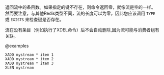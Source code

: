 返回流中的条目数。如果指定的键不存在，则命令返回零，就像流是空的一样。
然而要注意，与其他Redis类型不同，流的长度可以为零，因此您应该调用 `TYPE` 或 `EXISTS` 来检查键是否存在。

流在没有条目（例如执行了XDEL命令）后不会自动删除,因为流可能与消费者组有关联。

@examples

```cli
XADD mystream * item 1
XADD mystream * item 2
XADD mystream * item 3
XLEN mystream
```
